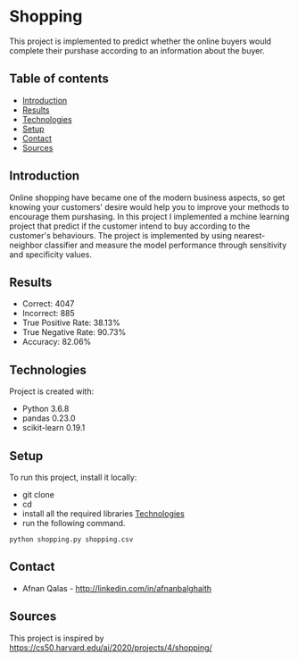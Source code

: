 # Shopping
This project is implemented to predict whether the online buyers would complete their purshase according to an information about the buyer. 

## Table of contents
* [Introduction](#introduction)
* [Results](#results)
* [Technologies](#technologies)
* [Setup](#setup)
* [Contact](#contact)
* [Sources](#sources)

## Introduction
Online shopping have became one of the modern business aspects, so get knowing your customers' desire would help you to improve your methods to encourage them purshasing. In this project I implemented a mchine learning project that predict if the customer intend to buy according to the customer's behaviours. The project is implemented by using nearest-neighbor classifier and measure the model performance through sensitivity and specificity values.

## Results
* Correct: 4047
* Incorrect: 885
* True Positive Rate: 38.13%
* True Negative Rate: 90.73%
* Accuracy: 82.06%


## Technologies
Project is created with:
* Python 3.6.8
* pandas 0.23.0
* scikit-learn 0.19.1

## Setup
To run this project, install it locally:
* git clone 
* cd 
* install all the required libraries [Technologies](#technologies)
* run the following command.
```
python shopping.py shopping.csv
```
## Contact
* Afnan Qalas - http://linkedin.com/in/afnanbalghaith

## Sources
This project is inspired by https://cs50.harvard.edu/ai/2020/projects/4/shopping/

